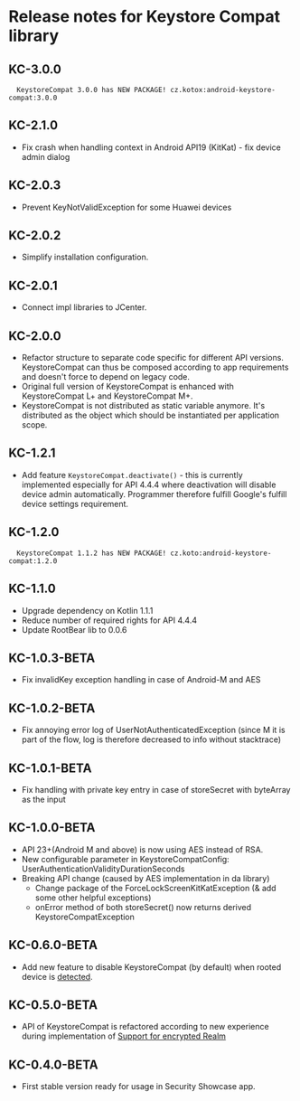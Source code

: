 
# Release notes for Keystore Compat library
 
## KC-3.0.0
 ```
   KeystoreCompat 3.0.0 has NEW PACKAGE! cz.kotox:android-keystore-compat:3.0.0  
   ```
## KC-2.1.0
 * Fix crash when handling context in Android API19 (KitKat) - fix device admin dialog 
## KC-2.0.3
 * Prevent KeyNotValidException for some Huawei devices
## KC-2.0.2
 * Simplify installation configuration.
## KC-2.0.1
 * Connect impl libraries to JCenter.
## KC-2.0.0
 * Refactor structure to separate code specific for different API versions. KeystoreCompat can thus be composed 
 according to app requirements and doesn't force to depend on legacy code.
 * Original full version of KeystoreCompat is enhanced with KeystoreCompat L+ and KeystoreCompat M+.
 * KeystoreCompat is not distributed as static variable anymore. It's distributed as the object which should be 
 instantiated per application scope.
 
## KC-1.2.1
 * Add feature `KeystoreCompat.deactivate()` - this is currently implemented especially for API 4.4.4 where deactivation will disable device admin automatically. 
 Programmer therefore fulfill Google's fulfill device settings requirement. 
  
## KC-1.2.0
 ```
   KeystoreCompat 1.1.2 has NEW PACKAGE! cz.koto:android-keystore-compat:1.2.0
   ```
 
## KC-1.1.0
 * Upgrade dependency on Kotlin 1.1.1
 * Reduce number of required rights for API 4.4.4
 * Update RootBear lib to 0.0.6 

## KC-1.0.3-BETA
 * Fix invalidKey exception handling in case of Android-M and AES

## KC-1.0.2-BETA
 * Fix annoying error log of UserNotAuthenticatedException (since M it is part of the flow, log is therefore decreased to info without stacktrace)

## KC-1.0.1-BETA
 * Fix handling with private key entry in case of storeSecret with byteArray as the input

## KC-1.0.0-BETA
 * API 23+(Android M and above) is now using AES instead of RSA.
 * New configurable parameter in KeystoreCompatConfig: UserAuthenticationValidityDurationSeconds
 * Breaking API change (caused by AES implementation in da library)
 	* Change package of the ForceLockScreenKitKatException (& add some other helpful exceptions)
 	* onError method of both storeSecret() now returns derived KeystoreCompatException

## KC-0.6.0-BETA
 * Add new feature to disable KeystoreCompat (by default) when rooted device is [detected](https://github.com/scottyab/rootbeer).

## KC-0.5.0-BETA
 * API of KeystoreCompat is refactored according to new experience during implementation of [Support for encrypted Realm](https://github.com/kotomisak/db-showcase-android)

## KC-0.4.0-BETA
 * First stable version ready for usage in Security Showcase app.
